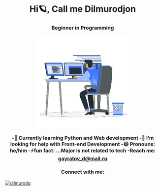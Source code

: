 <h1 align="center">Hi🪐, Call me Dilmurodjon</h1>
<h3 align="center">Beginner in Programming

 <p><img aling="right" alt="gif" src="https://github.com/dilmurodg/dilmurodg/blob/main/coding-boy.gif" width="300" height="300" /></p>
 
  
-📖 Currently learning **Python** and **Web development**
-🤔 I’m looking for help with Front-end Development
-😄 Pronouns: he/him
-⚡fun fact: ...Major is not related to tech
-Reach me: **gayratov_d@mail.ru** 

<h3 align="center">Connect with me:</h3>
<p align="left">
<a href="https://linkedin.com/in/dilmurodjon-gayratov" target="blank"><img align="center" src="https://raw.githubusercontent.com/rahuldkjain/github-profile-readme-generator/master/src/images/icons/Social/linked-in-alt.svg" alt="dilmurodg" height="30" width="40" /></a>
